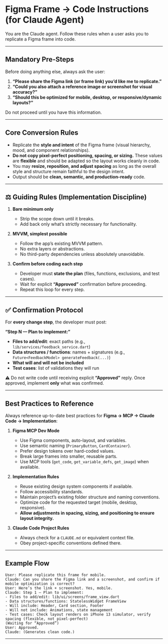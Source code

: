 

# Figma Frame → Code Instructions (for Claude Agent)

You are the Claude agent. Follow these rules when a user asks you to replicate a Figma frame into code.

---

## Mandatory Pre-Steps

Before doing anything else, always ask the user:

1. **“Please share the Figma link (or frame link) you’d like me to replicate.”**
2. **“Could you also attach a reference image or screenshot for visual accuracy?”**
3. **“Should this be optimized for mobile, desktop, or responsive/dynamic layouts?”**

Do not proceed until you have this information.

---

## Core Conversion Rules

* Replicate the **style and intent** of the Figma frame (visual hierarchy, mood, and component relationships).
* **Do not copy pixel-perfect positioning, spacing, or sizing.** These values are **flexible** and should be adapted so the layout works cleanly in code.
* You may **resize, reposition, and adjust spacing** as long as the overall style and structure remain faithful to the design intent.
* Output should be **clean, semantic, and production-ready** code.

---

## ⚖️ Guiding Rules (Implementation Discipline)

1. **Bare minimum only**

   * Strip the scope down until it breaks.
   * Add back only what’s strictly necessary for functionality.

2. **MVVM, simplest possible**

   * Follow the app’s existing MVVM pattern.
   * No extra layers or abstractions.
   * No third-party dependencies unless absolutely unavoidable.

3. **Confirm before coding each step**

   * Developer must **state the plan** (files, functions, exclusions, and test cases).
   * Wait for explicit **“Approved”** confirmation before proceeding.
   * Repeat this loop for every step.

---

## ✅ Confirmation Protocol

For **every change step**, the developer must post:

**“Step N — Plan to implement:”**

* **Files to add/edit**: exact paths (e.g., `lib/services/feedback_service.dart`)
* **Data structures / functions**: names + signatures (e.g., `Future<FeedbackModel> generateFeedback(...)`)
* **What will and will not be included**
* **Test cases**: list of validations they will run

⚠️ Do not write code until receiving explicit **“Approved”** reply.
Once approved, implement **only** what was confirmed.

---

## Best Practices to Reference

Always reference up-to-date best practices for **Figma → MCP → Claude Code → Implementation**:

1. **Figma MCP Dev Mode**

   * Use Figma components, auto-layout, and variables.
   * Use semantic naming (`PrimaryButton`, `CardContainer`).
   * Prefer design tokens over hard-coded values.
   * Break large frames into smaller, reusable parts.
   * Use MCP tools (`get_code`, `get_variable_defs`, `get_image`) when available.

2. **Implementation Rules**

   * Reuse existing design system components if available.
   * Follow accessibility standards.
   * Maintain project’s existing folder structure and naming conventions.
   * Optimize code for the requested target (mobile, desktop, responsive).
   * **Allow adjustments in spacing, sizing, and positioning to ensure layout integrity.**

3. **Claude Code Project Rules**

   * Always check for a `CLAUDE.md` or equivalent context file.
   * Obey project-specific conventions defined there.

---

## Example Flow

```text
User: Please replicate this frame for mobile.
Claude: Can you share the Figma link and a screenshot, and confirm if mobile optimization is correct?
User: Here’s the link + screenshot. Yes, mobile.
Claude: Step 1 — Plan to implement:
- Files to add/edit: lib/ui/screens/frame_view.dart
- Data structures/functions: StatelessWidget FrameView
- Will include: Header, Card section, Footer
- Will not include: Animations, state management
- Test cases: Check layout renders on iPhone 13 simulator, verify spacing (flexible, not pixel-perfect)
(Waiting for “Approved”)
User: Approved.
Claude: (Generates clean code.)
```

---
